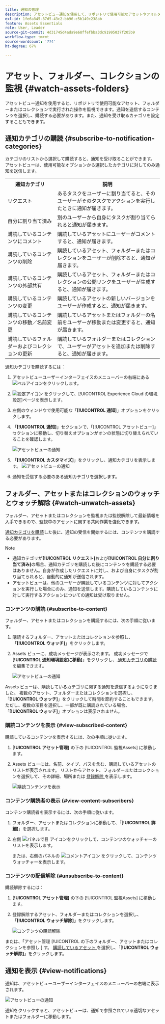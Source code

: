 ```yaml
---
title: 通知の管理
description: アセットビュー通知を使用して、リポジトリで使用可能なアセットやフォルダーで実行した操作を監視します。
exl-id: 1fe6a845-37d5-43c2-bb96-c5b149c238ab
feature: Assets Essentials
role: User, Leader
source-git-commit: 4d31745d4ada9e68ffefbba3dc91995037f205b9
workflow-type: tm+mt
source-wordcount: '774'
ht-degree: 67%

---
```


# アセット、フォルダー、コレクションの監視 {#watch-assets-folders}

アセットビュー通知を使用すると、リポジトリで使用可能なアセット、フォルダーまたはコレクションで実行された操作を監視できます。通知を送信するコンテンツを選択し、購読する必要があります。また、通知を受け取るカテゴリを設定することもできます。

## 通知カテゴリの購読 {#subscribe-to-notification-categories}

カテゴリのリストから選択して購読すると、通知を受け取ることができます。 アセットビューは、使用可能なオプションから選択したカテゴリに対してのみ通知を送信します。

<table>
    <tbody>
     <tr>
      <th><strong>通知カテゴリ</strong></th>
      <th><strong>説明</strong></th>
     </tr>
     <tr>
      <td>リクエスト</td>
      <td>あるタスクをユーザーに割り当てると、そのユーザーがそのタスクでアクションを実行したときに通知が届きます。</td>
     </tr>
     <tr>
      <td>自分に割り当て済み</td>
      <td>別のユーザーから自身にタスクが割り当てられると通知が届きます。</td>
     </tr>
     <tr>
      <td>購読しているコンテンツにコメント</td>
      <td>購読しているアセットにユーザーがコメントすると、通知が届きます。</td>
     </tr>
     <tr>
      <td>購読しているコンテンツの削除</td>
      <td>購読しているアセット、フォルダーまたはコレクションをユーザーが削除すると、通知が届きます。</td>
     </tr>
     <tr>
      <td>購読しているコンテンツの外部共有</td>
      <td>購読しているアセット、フォルダーまたはコレクションの公開リンクをユーザーが生成すると、通知が届きます。</td>
     </tr>
     <tr>
      <td>購読しているコンテンツの変更</td>
      <td>購読しているアセットの新しいバージョンをユーザーが作成すると、通知が届きます。</td>
     </tr>
     <tr>
      <td>購読しているコンテンツの移動／名前変更</td>
      <td>購読しているアセットまたはフォルダーの名前をユーザーが移動または変更すると、通知が届きます。</td>
     </tr>
     <tr>
      <td>購読しているフォルダーおよびコレクションの更新</td>
      <td>購読しているフォルダーまたはコレクションで、ユーザーがアセットを追加または削除すると、通知が届きます。</td>
     </tr>    
    </tbody>
   </table>

通知カテゴリを購読するには：

1. アセットビューユーザーインターフェイスのメニューバーの右端にある![ベルアイコン](assets/bell-icon.svg)をクリックします。

1. ![設定アイコン](assets/settings-icon.svg) をクリックして、[!UICONTROL Experience Cloud の環境設定]ページを表示します。

1. 左側のウィンドウで使用可能な「**[!UICONTROL 通知]**」オプションをクリックします。

1. 「**[!UICONTROL 通知]**」セクションで、「[!UICONTROL アセットビュー]」セクションに移動し、切り替えオプションがオンの状態に切り替えられていることを確認します。

   ![アセットビューの通知](assets/enable-notifications.png)

1. 「**[!UICONTROL カスタマイズ]**」をクリックし、通知カテゴリを表示します。
   ![アセットビューの通知](assets/enable-notification-categories.png)

1. 通知を受信する必要のある通知カテゴリを選択します。

## フォルダー、アセットまたはコレクションのウォッチとウォッチ解除 {#watch-unwatch-assets}

フォルダー、アセットまたはコレクションを監視または監視解除して最新情報を入手できるので、監視中のアセットに関する共同作業を強化できます。

[通知カテゴリを購読](#subscribe-to-notification-categories)した後に、通知の受信を開始するには、コンテンツを購読する必要があります。

>[!NOTE]
>
>* 通知カテゴリが&#x200B;**[!UICONTROL リクエスト]**&#x200B;および&#x200B;**[!UICONTROL 自分に割り当て済み]**&#x200B;の場合、通知カテゴリを購読した後にコンテンツを購読する必要はありません。自身が作成したリクエストに対し、および自身にタスクが割り当てられると、自動的に通知が送信されます。
>* アセットビューは、他のユーザーが購読しているコンテンツに対してアクションを実行した場合にのみ、通知を送信します。購読しているコンテンツに対して実行するアクションについての通知は受け取りません。

### コンテンツの購読 {#subscribe-to-content}

フォルダー、アセットまたはコレクションを購読するには、次の手順に従います。

1. 購読するフォルダー、アセットまたはコレクションを参照し、「**[!UICONTROL ウォッチ]**」をクリックします。

1. Assets ビューに、成功メッセージが表示されます。 成功メッセージで **[!UICONTROL 通知環境設定に移動]**」をクリックし、[ 通知カテゴリの購読 ](#subscribe-to-notification-categories) を編集できます。

   ![アセットビューの通知](assets/watch-assets.png)

Assets ビューは、購読しているカテゴリに関する通知を送信するようになりました。 複数のアセット、フォルダーまたはコレクションを選択し、「**[!UICONTROL ウォッチ]**」をクリックして時間を節約することもできます。ただし、複数の項目を選択し、一部が既に購読されている場合、「**[!UICONTROL ウォッチ]**」オプションは表示されません。

### 購読コンテンツを表示 {#view-subscribed-content}

購読しているコンテンツを表示するには、次の手順に従います。

1. **[!UICONTROL アセット管理]** の下の [!UICONTROL &#x200B; 監視Assets] に移動します。

1. Assets ビューには、名前、タイプ、パスを含む、購読しているアセットのリストが表示されます。 リストからアセット、フォルダーまたはコレクションを選択して、その詳細、場所または [ 登録解除 ](#unsubscribe-to-content) を表示します。

   ![ 購読コンテンツを表示 ](assets/view-watched-assets.png)

### コンテンツ購読者の表示 {#view-content-subscribers}

コンテンツ購読者を表示するには、次の手順に従います。

1. フォルダー、アセットまたはコレクションに移動して、「**[!UICONTROL 詳細]**」を選択します。

1. 右側 ![ パネルで目 ](assets/do-not-localize/eye-icon.png) アイコンをクリックして、コンテンツのウォッチャーのリストを表示します。

   または、右側のパネルの ![ コメントアイコン ](assets/do-not-localize/comment-icon.svg) をクリックして、コンテンツウォッチャーを表示します。

### コンテンツの配信解除 {#unsubscribe-to-content}

購読解除するには：

1. **[!UICONTROL アセット管理]** の下の [!UICONTROL &#x200B; 監視Assets] に移動します。

1. 登録解除するアセット、フォルダーまたはコレクションを選択し、「**[!UICONTROL ウォッチ解除]**」をクリックします。

   ![ コンテンツの購読解除 ](assets/unsubscribe-assets.png)

または、「アセット管理 [!UICONTROL &#x200B; の下のフォルダー、アセットまたはコレクションを参照し &#x200B;] す。 [ 購読しているアセット ](#subscribe-to-content) を選択し、「**[!UICONTROL ウォッチ解除]**」をクリックします。

## 通知を表示 {#view-notifications}

通知は、アセットビューユーザーインターフェイスのメニューバーの右端に表示されます。

![アセットビューの通知](assets/notifications-assets-essentials.png)

通知をクリックすると、アセットビューは、通知で参照されている適切なアセットまたはフォルダーに移動します。

